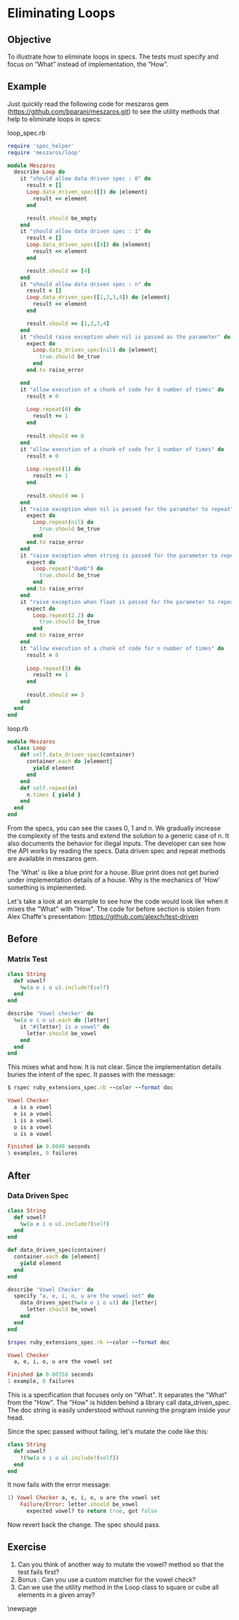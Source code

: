 # Eliminating Loops #

## Objective ##

To illustrate how to eliminate loops in specs. The tests must specify and focus on “What” instead of implementation, the “How”.

## Example ##

Just quickly read the following code for meszaros gem (https://github.com/bparanj/meszaros.git) to see the utility methods that help to eliminate loops in specs:

loop_spec.rb

```ruby
require 'spec_helper'
require 'meszaros/loop'

module Meszaros
  describe Loop do
    it "should allow data driven spec : 0" do
      result = []
      Loop.data_driven_spec([]) do |element|
        result << element
      end

      result.should be_empty
    end
    it "should allow data driven spec : 1" do
      result = []
      Loop.data_driven_spec([4]) do |element|
        result << element
      end

      result.should == [4]
    end    
    it "should allow data driven spec : n" do
      result = []
      Loop.data_driven_spec([1,2,3,4]) do |element|
        result << element
      end

      result.should == [1,2,3,4]
    end
    it "should raise exception when nil is passed as the parameter" do
      expect do
        Loop.data_driven_spec(nil) do |element|
          true.should be_true
        end
      end.to raise_error

    end
    it "allow execution of a chunk of code for 0 number of times" do
      result = 0
      
      Loop.repeat(0) do
        result += 1        
      end
      
      result.should == 0
    end
    it "allow execution of a chunk of code for 1 number of times" do
      result = 0
      
      Loop.repeat(1) do
        result += 1        
      end
      
      result.should == 1
    end
    it "raise exception when nil is passed for the parameter to repeat" do      
      expect do
        Loop.repeat(nil) do
          true.should be_true      
        end
      end.to raise_error      
    end
    it "raise exception when string is passed for the parameter to repeat" do      
      expect do
        Loop.repeat("dumb") do
          true.should be_true        
        end
      end.to raise_error
    end
    it "raise exception when float is passed for the parameter to repeat" do      
      expect do
        Loop.repeat(2.2) do
          true.should be_true        
        end
      end.to raise_error
    end
    it "allow execution of a chunk of code for n number of times" do
      result = 0
      
      Loop.repeat(3) do
        result += 1        
      end
      
      result.should == 3
    end
  end  
end
```

loop.rb

```ruby
module Meszaros
  class Loop
    def self.data_driven_spec(container)
      container.each do |element|
        yield element
      end
    end    
    def self.repeat(n)
      n.times { yield }
    end
  end
end
```

From the specs, you can see the cases 0, 1 and n. We gradually increase the complexity of the tests and extend the solution to a generic case of n. It also documents the behavior for illegal inputs. The developer can see how the API works by reading the specs. Data driven spec and repeat methods are available in meszaros gem.

The 'What' is like a blue print for a house. Blue print does not get buried under implementation details of a house. Why is the mechanics of 'How' something is implemented.

Let's take a look at an example to see how the code would look like when it mixes the "What" with "How". The code for before section is stolen from Alex Chaffe's presentation: https://github.com/alexch/test-driven

## Before ##

### Matrix Test ###

```ruby
class String
  def vowel?
    %w(a e i o u).include?(self)
  end
end

describe 'Vowel checker' do  
  %w(a e i o u).each do |letter|
    it "#{letter} is a vowel" do
      letter.should be_vowel
    end
  end
end
```

This mixes what and how. It is not clear. Since the implementation details buries the intent of the spec. It passes with the message:

```ruby
$ rspec ruby_extensions_spec.rb --color --format doc

Vowel Checker
  a is a vowel
  e is a vowel
  i is a vowel
  o is a vowel
  u is a vowel

Finished in 0.0048 seconds
5 examples, 0 failures
```

## After ##

### Data Driven Spec ###

```ruby
class String
  def vowel?
    %w(a e i o u).include?(self)
  end
end

def data_driven_spec(container)
  container.each do |element|
    yield element
  end
end

describe 'Vowel Checker' do  
  specify "a, e, i, o, u are the vowel set" do
    data_driven_spec(%w(a e i o u)) do |letter|
      letter.should be_vowel
    end
  end
end
```

```ruby
$rspec ruby_extensions_spec.rb --color --format doc

Vowel Checker
  a, e, i, o, u are the vowel set

Finished in 0.00358 seconds
1 example, 0 failures
```

This is a specification that focuses only on "What". It separates the "What" from the "How". The "How" is hidden behind a library call data_driven_spec. The doc string is easily understood without running the program inside your head.

Since the spec passed without failing, let's mutate the code like this:

```ruby
class String
  def vowel?
    !(%w(a e i o u).include?(self))
  end
end
```

It now fails with the error message:

```ruby
1) Vowel Checker a, e, i, o, u are the vowel set
    Failure/Error: letter.should be_vowel
      expected vowel? to return true, got false
```

Now revert back the change. The spec should pass.

## Exercise ##

1. Can you think of another way to mutate the vowel? method so that the test fails first?
2. Bonus : Can you use a custom matcher for the vowel check?
3. Can we use the utility method in the Loop class to square or cube all elements in a given array?

\newpage
